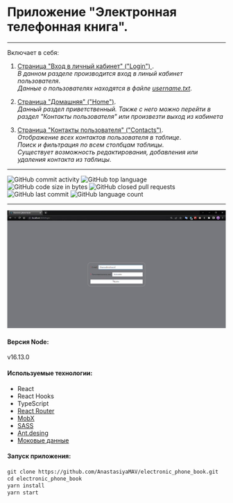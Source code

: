 # Приложение "Электронная телефонная книга".

---

Включает в себя:

1. <ins>Страница "Вход в личный кабинет" ("Login") </ins>. <br>
   _В данном разделе производится вход в линый кабинет пользователя_.<br>
   _Данные о пользователях находятся в файле [username.txt](https://github.com/AnastasiyaMAV/test/blob/main/username.txt)_.<br>

2. <ins>Страница "Домашняя" ("Home")</ins>.<br>
   _Данный раздел приветственный. Также с него можно перейти в раздел "Контакты пользователя" или произвезти выход из кабинета_ <br>

3. <ins>Страница "Контакты пользователя" ("Contacts")</ins>.<br>
   _Отображение всех контактов пользователя в таблице_.<br>
   _Поиск и фильтрация по всем столбцам таблицы_.<br>
   _Существует возможность редактирования, добавления или удаления контакта из таблицы_.<br>

---

![GitHub commit activity](https://img.shields.io/github/commit-activity/y/AnastasiyaMAV/electronic_phone_book?color=%23ffcc00) ![GitHub top language](https://img.shields.io/github/languages/top/AnastasiyaMAV/electronic_phone_book?color=%23ffcc00) ![GitHub code size in bytes](https://img.shields.io/github/languages/code-size/AnastasiyaMAV/electronic_phone_book?color=%23ffcc00) ![GitHub closed pull requests](https://img.shields.io/github/issues-pr-closed/AnastasiyaMAV/electronic_phone_book) ![GitHub last commit](https://img.shields.io/github/last-commit/AnastasiyaMAV/electronic_phone_book?color=%23ffcc00) ![GitHub language count](https://img.shields.io/github/languages/count/AnastasiyaMAV/electronic_phone_book?color=%23ffcc00)

---

![gif](https://github.com/AnastasiyaMAV/electronic_phone_book/blob/main/src/assets/ElectronicPhoneBook.gif)

#### Версия Node:
v16.13.0

#### Используемые технологии:

- React
- React Hooks
- TypeScript
- [React Router](https://v5.reactrouter.com/web/guides/quick-start)
- [MobX](https://mobx.js.org/getting-started)
- [SASS](https://sass-lang.com/)
- [Ant.desing](https://ant.design/)
- [Моковые данные](https://github.com/typicode/json-server)

#### Запуск приложения:

```
git clone https://github.com/AnastasiyaMAV/electronic_phone_book.git
cd electronic_phone_book
yarn install
yarn start
```
